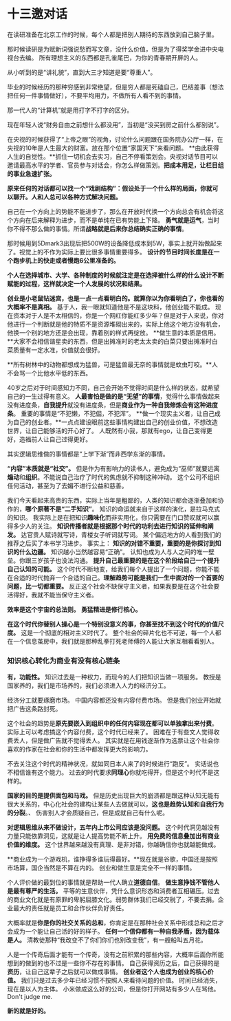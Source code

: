 # 十三邀对话

在读研准备在北京工作的时候，每个人都是把别人期待的东西放到自己脑子里。

那时候读研是为赋新词强说愁而写文章，没什么价值，但是为了得奖学金进中央电视台去编。
所有理想主义的东西都是孔雀尾巴，为你的青春期开屏的人。


从小听到的是“讲礼貌”，直到大三才知道是要“尊重人”。

毕业的时候经历的那种穷感到非常绝望，但是穷人都是死磕自己，巴结差事（想法把任何一件事情做好），不要平均用力，不做所有人看不到的事情。

那一代人的“计算机”就是用打字不打字的区分。


现在年轻人说“财务自由之前想什么都没用”，当初是“没买到房之前什么都别说”。


在央视的时候获得了“上帝之眼”的视角，讨论什么问题跟在国务院办公厅一样，在央视的10年是人生最大的财富。放在那个位置“家国天下”来看问题。
**由此获得人生的自觉性。**抓住一切机会去实习，自己不停看策划会。央视对话节目可以邀请最高水平的学者、官员参与对话会，你怎么样做策划。**把成本用足，让栏目组的事业急速扩张。**

**原来任何的对话都可以找一个“戏剧结构”：假设处于一个什么样的局面，你就可以聊开。人和人总可以各种方式解决问题。**

自己在一个方向上的势能不能进步了，那么在开放时代换一个方向总会有机会将这个方向在后来解释为进步，而不是单纯在已有势能上下降。
**勇气就是运气**，当时你不得不那么做的事情。所谓**战略就是后来你总结确实正确的事情**。

那时候用到5Dmark3出现后把500W的设备降低成本到5W，事实上就开始做起来了。视觉上的不作为实际上要比很多事情重要得多。
**设计的节目时间长度是在一个跑步机上的快走或者慢跑6公里准备的。**

**个人在选择城市、大学、各种制度的时候就注定是在选择被什么样的什么设计不断赋能的过程，这样就决定一个人发展的状况和结果。**


**创业是小老鼠钻迷宫，也是一点一点看明白的。就算你以为你看明白了，你也看的大概率不是真相。**
基于人，我一眼就知道他是不是这块料，他创业能不能成。
现在资本对于人是不太相信的，你是一个网红你能红多少年？但是对于人来说，你对他进行一个判断就是他的特质不是资源堆砌出来的，实际上他这个地方没有机会，他换一个别的地方还是会出现，靠着别的样式再绽放。
**做生意的本质是信用。**大家不会相信谐星卖的东西，但是出摊准时的老太太卖的白菜只要出摊准时白菜质量有一定水准，价值就会很好。

**所有树林中的动物都想成为猛兽，可是猛兽最无奈的事情就是蚊虫叮咬。**人不会骂一个比他水平低的东西。

40岁之后对于时间感知力不同，自己会开始不觉得时间是什么样的状态，就希望自己的一生过得有意义。
**人最害怕是做的是“无望”的事情**，觉得什么事情做起来没有进度条，**自我提升**就没有进度条，但是**商业作为一种自我修炼会有这种进度条**。
重要的事情是“不犯懒，不犯倔，不犯浑”。
**做一个现实主义者，让自己成为自己的创业者。**一点点建设眼前这些事情构建出自己的创业价值，不想改造世界，让自己能够活的开心好了。
人既然有小我，那就有ego，让自己变得更好，造福前人让自己过得更好。

其实逻辑思维做的事情都是“上学下渐”而非西学东渐的事情。

**“内容”本质就是“社交”。**
但是作为有影响力的读书人，避免成为“巫师”就要远离**煽动**和**组织**。不能说自己治疗了时代的焦虑就不抑制这种冲动。
这个公司不组织任何活动，甚至为了去媚不进行公益和慈善。


我们今天看起来高贵的东西，实际上当年是粗鄙的，人类的知识都会逐渐叠加和协作的，**哪个原著不是“二手知识”**。
知识的命运就来自于这样的演化，是拉马克式的知识。
我实际上是在把知识**趣味化**而非实用化，你只需要在门口赞叹就可以赢得多少人的关注。
**知识传播者就是根据那个时代的功利去进行知识的延伸和阐发。**
达官贵人赋诗就写诗，青楼女子听词就写词。
某个偏远地方的人看到我们的推荐之后买了本书学习进步。
事实上：
**知识的对错不重要，重要的是你探讨到知识的什么边疆。**
知识越小当然越容易“正确”。
认知也成为人与人之间的唯一壁垒。你跟三岁孩子也没法沟通。
**提升自己最重要的是在这个阶段给自己一个提升自己认知的可能。**
这个时代不断地变，给我们每个人提出了一个问题，你能不能在合适的时代抛弃一个合适的自己。**理解趋势可能是我们一生中面对的一个首要的问题，比一切都重要。**
反正这个社会不缺保守主义者，如果我要是在这个社会要活得好，我就不能当保守主义者。

**效率是这个宇宙的总法则。**
**勇猛精进是修行核心。**


**在这个时代你替别人操心是一个特别没意义的事，你甚至找不到这个时代的价值尺度。**
这是一个彻底的相对主义时代了。
整个社会的碎片化也不可逆，每一个人都在一个信息茧房中，我们就是那种乱拳打死老师傅的人能让大家互相看看别人。



### 知识核心转化为商业有没有核心链条

**有，功能性。**
知识过去是一种权力，而现今的人们把知识当做一项服务。
教授是国家养的，我们是市场养的，我们必须进入人力的经济分工。

经济分工就要琢磨市场。
中国内容都还没有内容付费市场。
但是我们创业开始就把广告这条路封死。

这个社会的趋势是**原先要嵌入到组织中的任何内容现在都可以单独拿出来付费**。
实际上可以考虑搞这个内容付费，这个时代已经来了。
困难在于有些文人觉得收费丢人，但是做广告就不觉得丢人。
其实就是在用钱逐渐作为选票让这个社会你喜欢的作家在社会和你的生活中都发挥更大的影响力。

不去关注这个时代的精神状况，就如同日本人来了的时候进行“跑反”。
实话说也不相信谁有这个能力。
过去的时代要求**同理心**你就吃得开，但是这个时代不是这样的。

**国家的目的是提供面包和马戏。**
但是历史出现巨大的崩溃都是跟这种认知无能有很大关系的，中心化社会的建构让某些人去做就可以，**这也是趋势认知和自我行为的分裂**。、
伤害别人才会质疑自己，但是成就自己有什么呢。

**对逻辑思维从来不做设计，五年内上市公司应该是没问题。**
这个时代洞见越没有力量只能依靠洞见，这就是让人提高势能不断上升。
**用免费的信息叠加出有商业价值的维度。**
这个世界越来越没有真理、是非对错，你越确信你也就越能做成。

**商业成为一个游戏机，谁挣得多谁玩得最好。**现在就是谷歌，中国还是按照市场算，国企当然是不算在内的。
创业和做生意是完全不一样的事情。

个人评价做的最到位的事情就是帮助一代人确立**道德自信**。
**做生意挣钱不管他人是最有尊严的生活。**
平等的生意伙伴，凭什么意识形态和消费者互相碾压。过去的商业文化就是有原罪的卑躬屈膝文化。弱势群体我们已经交税了，不要去捐。企业最大的责任就是员工和合作伙伴负好责任。

大概率就是**你是你的社交关系的总和**，你肯定是在那种社会关系中形成总和之后才会成为一个能让自己活的好的样子。
**任何一个信仰都有一种自我矛盾，因为载体是人。**
清教徒那种“我改变不了你们你们也别改变我”，有一艘船叫五月花。

人是一个传奇后面才能有一个传奇，没有之前积累的那些内容，大概率后面你所能想到的做到的也不过是一些你不存在的事情。
自己获得资历之后，自己获得的是**资历**，让自己这辈子之后就可以做成事情。 
**创业者这个人也成为创业的核心价值。**
我们只是过去多少年已经习惯不按照人来看待问题的价值。
时间已经消失，现在是以人为主体。
小米做成这么好的公司，但是你打开网站有多少人在骂他。
Don't judge me.

**新的就是好的。**
























































